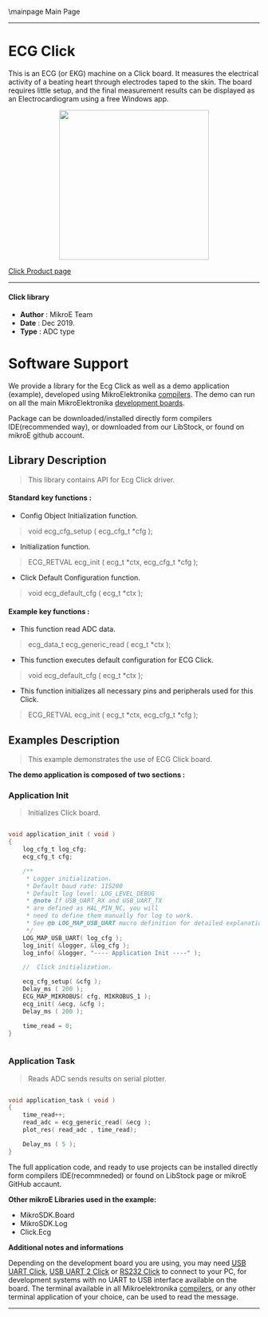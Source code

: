 \mainpage Main Page
 
 

---
# ECG Click

This is an ECG (or EKG) machine on a Click board. It measures the electrical activity of a beating heart through electrodes taped to the skin. The board requires little setup, and the final measurement results can be displayed as an Electrocardiogram using a free Windows app.

<p align="center">
  <img src="https://download.mikroe.com/images/click_for_ide/ecg_click.png" height=300px>
</p>

[Click Product page](https://www.mikroe.com/ecg-click)

---


#### Click library 

- **Author**        : MikroE Team
- **Date**          : Dec 2019.
- **Type**          : ADC type


# Software Support

We provide a library for the Ecg Click 
as well as a demo application (example), developed using MikroElektronika 
[compilers](https://shop.mikroe.com/compilers). 
The demo can run on all the main MikroElektronika [development boards](https://shop.mikroe.com/development-boards).

Package can be downloaded/installed directly form compilers IDE(recommended way), or downloaded from our LibStock, or found on mikroE github account. 

## Library Description

> This library contains API for Ecg Click driver.

#### Standard key functions :

- Config Object Initialization function.
> void ecg_cfg_setup ( ecg_cfg_t *cfg ); 
 
- Initialization function.
> ECG_RETVAL ecg_init ( ecg_t *ctx, ecg_cfg_t *cfg );

- Click Default Configuration function.
> void ecg_default_cfg ( ecg_t *ctx );


#### Example key functions :

- This function read ADC data.
> ecg_data_t ecg_generic_read ( ecg_t *ctx );
 
- This function executes default configuration for ECG Click.
> void ecg_default_cfg ( ecg_t *ctx );


- This function initializes all necessary pins and peripherals used for this Click.
> ECG_RETVAL ecg_init ( ecg_t *ctx, ecg_cfg_t *cfg );

## Examples Description

> This example demonstrates the use of ECG Click board. 

**The demo application is composed of two sections :**

### Application Init 

> Initializes Click board.

```c

void application_init ( void )
{
    log_cfg_t log_cfg;
    ecg_cfg_t cfg;

    /** 
     * Logger initialization.
     * Default baud rate: 115200
     * Default log level: LOG_LEVEL_DEBUG
     * @note If USB_UART_RX and USB_UART_TX 
     * are defined as HAL_PIN_NC, you will 
     * need to define them manually for log to work. 
     * See @b LOG_MAP_USB_UART macro definition for detailed explanation.
     */
    LOG_MAP_USB_UART( log_cfg );
    log_init( &logger, &log_cfg );
    log_info( &logger, "---- Application Init ----" );

    //  Click initialization.

    ecg_cfg_setup( &cfg );
    Delay_ms ( 200 );
    ECG_MAP_MIKROBUS( cfg, MIKROBUS_1 );
    ecg_init( &ecg, &cfg );
    Delay_ms ( 200 );

    time_read = 0;
}
  
```

### Application Task

> Reads ADC sends results on serial plotter.

```c

void application_task ( void )
{
    time_read++;
    read_adc = ecg_generic_read( &ecg );
    plot_res( read_adc , time_read);

    Delay_ms ( 5 );
} 

```

The full application code, and ready to use projects can be  installed directly form compilers IDE(recommneded) or found on LibStock page or mikroE GitHub accaunt.

**Other mikroE Libraries used in the example:** 

- MikroSDK.Board
- MikroSDK.Log
- Click.Ecg

**Additional notes and informations**

Depending on the development board you are using, you may need 
[USB UART Click](https://shop.mikroe.com/usb-uart-click), 
[USB UART 2 Click](https://shop.mikroe.com/usb-uart-2-click) or 
[RS232 Click](https://shop.mikroe.com/rs232-click) to connect to your PC, for 
development systems with no UART to USB interface available on the board. The 
terminal available in all Mikroelektronika 
[compilers](https://shop.mikroe.com/compilers), or any other terminal application 
of your choice, can be used to read the message.



---
